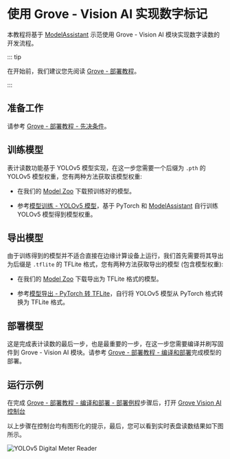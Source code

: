 # 使用 Grove - Vision AI 实现数字标记

本教程将基于 [ModelAssistant](https://github.com/Seeed-Studio/ModelAssistant) 示范使用 Grove - Vision AI 模块实现数字读数的开发流程。

::: tip

在开始前，我们建议您先阅读 [Grove - 部署教程](./deploy.md)。

:::

## 准备工作

请参考 [Grove - 部署教程 - 先决条件](./deploy.md#%E5%85%88%E5%86%B3%E6%9D%A1%E4%BB%B6)。

## 训练模型

表计读数功能基于 YOLOv5 模型实现，在这一步您需要一个后缀为 `.pth` 的 YOLOv5 模型权重，您有两种方法获取该模型权重:

- 在我们的 [Model Zoo](https://github.com/Seeed-Studio/sscma-model-zoo) 下载预训练好的模型。

- 参考[模型训练 - YOLOv5 模型](../../tutorials/training/yolo.md)，基于 PyTorch 和 [ModelAssistant](https://github.com/Seeed-Studio/ModelAssistant) 自行训练 YOLOv5 模型得到模型权重。

## 导出模型

由于训练得到的模型并不适合直接在边缘计算设备上运行，我们首先需要将其导出为后缀是 `.tflite` 的 TFLite 格式，您有两种方法获取导出的模型 (包含模型权重):

- 在我们的 [Model Zoo](https://github.com/Seeed-Studio/sscma-model-zoo) 下载导出为 TFLite 格式的模型。

- 参考[模型导出 - PyTorch 转 TFLite](../../tutorials/export/pytorch_2_tflite.md)，自行将 YOLOv5 模型从 PyTorch 格式转换为 TFLite 格式。

## 部署模型

这是完成表计读数的最后一步，也是最重要的一步，在这一步您需要编译并刷写固件到 Grove - Vision AI 模块。请参考 [Grove - 部署教程 - 编译和部署](./deploy.md#%E7%BC%96%E8%AF%91%E5%92%8C%E9%83%A8%E7%BD%B2)完成模型的部署。

## 运行示例

在完成 [Grove - 部署教程 - 编译和部署 - 部署例程](./deploy.md#%E9%83%A8%E7%BD%B2%E4%BE%8B%E7%A8%8B)步骤后，打开 [Grove Vision AI 控制台](https://files.seeedstudio.com/grove_ai_vision/index.html)

以上步骤在控制台均有图形化的提示，最后，您可以看到实时表盘读数结果如下图所示。

![YOLOv5 Digital Meter Reader](/static/grove/images/digital_meter.gif)
